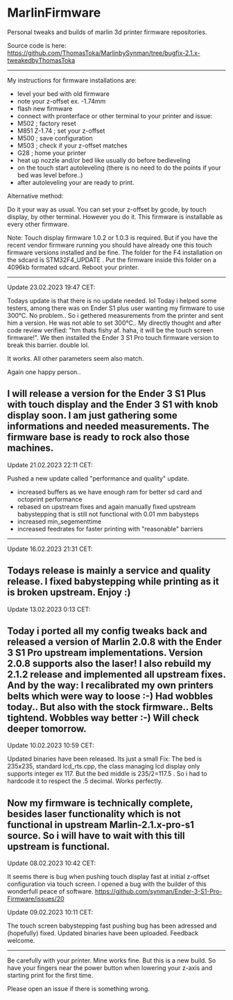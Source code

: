 # MarlinFirmware
Personal tweaks and builds of marlin 3d printer firmware repositories.

Source code is here: https://github.com/ThomasToka/MarlinbySynman/tree/bugfix-2.1.x-tweakedbyThomasToka

-------------------------------------------------------------------------------------------------------------------
My instructions for firmware installations are:

- level your bed with old firmware
- note your z-offset ex. -1.74mm
- flash new firmware
- connect with pronterface or other terminal to your printer and issue:
- M502 ; factory reset
- M851 Z-1.74 ; set your z-offset
- M500 ; save configuration
- M503 ; check if your z-offset matches
- G28 ; home your printer
- heat up nozzle and/or bed like usually do before bedleveling
- on the touch start autoleveling (there is no need to do the points if your bed was level before..)
- after autoleveling your are ready to print.

Alternative method:

Do it your way as usual. You can set your z-offset by gcode, by touch display, by other terminal. However you do it.
This firmware is installable as every other firmware.

Note:
Touch display firmware 1.0.2 or 1.0.3 is required. But if you have the recent vendor firmware running you should have 
already one this touch firmware versions installed and be fine.
The folder for the F4 installation on the sdcard is STM32F4_UPDATE . 
Put the firmware inside this folder on a 4096kb formated sdcard.
Reboot your printer.

-------------------------------------------------------------------------------------------------------------------
Update 23.02.2023 19:47 CET:

Todays update is that there is no update needed. lol
Today i helped some testers, among there was on Ender S1 plus user wanting my firmware to use 300°C.
No problem.. So i gethered measurements from the printer and sent him a version.
He was not able to set 300°C.. My directly thought and after code review verified: "hm thats fishy af. haha, it will be the touch screen firmware!".
We then installed the Ender 3 S1 Pro touch firmware version to break this barrier. double lol.

It works. All other parameters seem also match.

Again one happy person..

I will release a version for the Ender 3 S1 Plus with touch display and the Ender 3 S1 with knob display soon.
I am just gathering some informations and needed measurements. The firmware base is ready to rock also those machines.
-------------------------------------------------------------------------------------------------------------------
Update 21.02.2023 22:11 CET:

Pushed a new update called "performance and quality" update.
- increased buffers as we have enough ram for better sd card and octoprint performance
- rebased on upstream fixes and again manually fixed upstream babystepping that is still not functional with 0.01 mm babysteps
- increased min_segementtime
- increased feedrates for faster printing with "reasonable" barriers
-------------------------------------------------------------------------------------------------------------------
Update 16.02.2023 21:31 CET:

Todays release is mainly a service and quality release.
I fixed babystepping while printing as it is broken upstream.
Enjoy :)
-------------------------------------------------------------------------------------------------------------------
Update 13.02.2023 0:13 CET:

Today i ported all my config tweaks back and released a version of Marlin 2.0.8 with the Ender 3 S1 Pro upstream implementations.
Version 2.0.8 supports also the laser!
I also rebuild my 2.1.2 release and implemented all upstream fixes.
And by the way: I recalibrated my own printers belts which were way to loose :-)
Had wobbles today.. But also with the stock firmware.. Belts tightend. Wobbles way better :-)
Will check deeper tomorrow.
-------------------------------------------------------------------------------------------------------------------
Update 10.02.2023 10:59 CET:

Updated binaries have been released. Its just a small Fix:
The bed is 235x235, standard lcd_rts.cpp, the class managing lcd display only supports integer ex 117. But the bed middle is 235/2=117.5 .
So i had to hardcode it to respect the .5 decimal.
Works perfectly. 

Now my firmware is technically complete, besides laser functionality which is not functional in upstream Marlin-2.1.x-pro-s1 source.
So i will have to wait with this till upstream is functional.
-------------------------------------------------------------------------------------------------------------------
Update 08.02.2023 10:42 CET:

It seems there is bug when pushing touch display fast at initial z-offset configuration via touch screen.
I opened a bug with the builder of this wonderfull peace of software.
https://github.com/synman/Ender-3-S1-Pro-Firmware/issues/20

Update 09.02.2023 10:11 CET:

The touch screen babystepping fast pushing bug has been adressed and (hopefully) fixed. Updated binaries have been uploaded.
Feedback welcome.

-------------------------------------------------------------------------------------------------------------------

Be carefully with your printer. Mine works fine. But this is a new build. So have your fingers near the power button when lowering your z-axis and starting print for the first time.

Please open an issue if there is something wrong.
